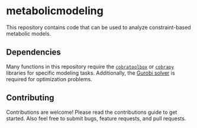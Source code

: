 # metabolicmodeling
This repository contains code that can be used to analyze constraint-based metabolic models. 

## Dependencies
Many functions in this repository require the [`cobratoolbox`](https://opencobra.github.io/cobratoolbox/stable/) or [`cobrapy`](https://github.com/opencobra/cobrapy) libraries for specific modeling tasks. Additionally, the [Gurobi solver](https://www.gurobi.com/) is required for optimization problems.

## Contributing
Contributions are welcome! Please read the contributions guide to get started. Also feel free to submit bugs, feature requests, and pull requests.
